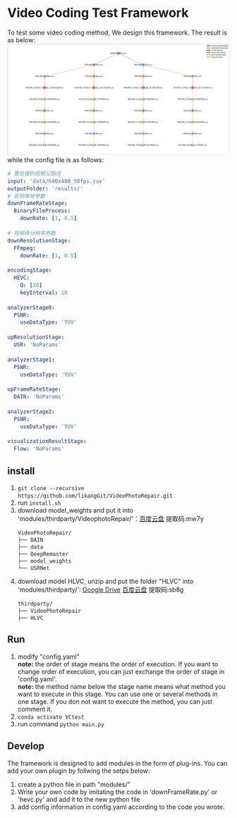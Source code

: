 # Video Coding Test Framework

To test some video coding method, We design this framework. The result is as below:
![result](doc/graph.png) 
while the config file is as follows:
```yaml
# 要处理的视频父路径
input: 'data/640x480_50fps.yuv'
outputFolder: 'results/'
# 视频降帧参数
downFrameRateStage:
  BinaryFileProcess:
    downRate: [1, 0.5]

# 视频绛分辨率参数
downResolutionStage: 
  FFmpeg:
    downRate: [1, 0.5]

encodingStage:
  HEVC:
    Q: [20]
    keyInterval: 10

analyzerStage0:
  PSNR:
    useDataType: 'YUV'

upResolutionStage:
  USR: 'NoParams'

analyzerStage1:
  PSNR:
    useDataType: 'YUV'

upFrameRateStage:
  DAIN: 'NoParams'

analyzerStage2:
  PSNR:
    useDataType: 'YUV'

visualizationResultStage:
  Flow: 'NoParams'

```
## install
1. `git clone --recursive https://github.com/likangGit/VideoPhotoRepair.git`
2. run `install.sh`
3. download model_weights and put it into 'modules/thirdparty/VideophotoRepair/'：[百度云盘](https://pan.baidu.com/s/1GX13NFvkSmGtk93JO0y3Mw) 提取码:mw7y  
    ```shell
    VideoPhotoRepair/
    ├── DAIN
    ├── data
    ├── DeepRemaster
    ├── model_weights
    └── USRNet
    ```
4. download model HLVC, unzip and put the folder "HLVC" into 'modules/thirdparty/':
   [Google Drive](https://drive.google.com/file/d/1QQWeJLAx7qPQiIKQDBv67tx16o3f7hEY/view?usp=sharing)
   [百度云盘](https://pan.baidu.com/s/1UEwrXUsbK4jggRcbx9VFbQ) 提取码:sb8g
    ```shell
    thirdparty/
    ├── VideoPhotoRepair
    ├── HLVC
    ```

## Run
1. modify "config.yaml"  
   **note:** the order of stage means the order of execution. If you want to change order of execution, you can just exchange the order of stage in 'config.yaml'.  
   **note:** the method name below the stage name means what method you want to execute in this stage. You can use one or several methods in one stage. If you don not want to execute the method, you can just comment it.
2. `conda activate VCtest`
3. run command `python main.py`
   
## Develop
The framework is designed to add modules in the form of plug-ins. You can add your own plugin by follwing the setps below:
1. create a python file in path "modules/"
2. Write your own code by imitating the code in 'downFrameRate.py' or 'hevc.py' and add it to the new python file
3. add config information in config.yaml according to the code you wrote.
